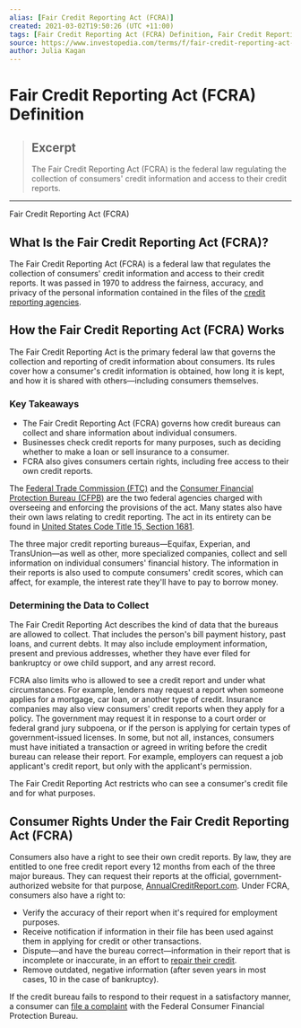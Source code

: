 ```yaml
---
alias: [Fair Credit Reporting Act (FCRA)]
created: 2021-03-02T19:50:26 (UTC +11:00)
tags: [Fair Credit Reporting Act (FCRA) Definition, Fair Credit Reporting Act (FCRA)]
source: https://www.investopedia.com/terms/f/fair-credit-reporting-act-fcra.asp
author: Julia Kagan
---
```


# Fair Credit Reporting Act (FCRA) Definition

> ## Excerpt
> The Fair Credit Reporting Act (FCRA) is the federal law regulating the collection of consumers' credit information and access to their credit reports.

---

Fair Credit Reporting Act (FCRA)
## What Is the Fair Credit Reporting Act (FCRA)?

The Fair Credit Reporting Act (FCRA) is a federal law that regulates the collection of consumers' credit information and access to their credit reports. It was passed in 1970 to address the fairness, accuracy, and privacy of the personal information contained in the files of the [credit reporting agencies](https://www.investopedia.com/terms/c/credit-reporting-agency.asp).

## How the Fair Credit Reporting Act (FCRA) Works

The Fair Credit Reporting Act is the primary federal law that governs the collection and reporting of credit information about consumers. Its rules cover how a consumer's credit information is obtained, how long it is kept, and how it is shared with others—including consumers themselves.

### Key Takeaways

-   The Fair Credit Reporting Act (FCRA) governs how credit bureaus can collect and share information about individual consumers.
-   Businesses check credit reports for many purposes, such as deciding whether to make a loan or sell insurance to a consumer.
-   FCRA also gives consumers certain rights, including free access to their own credit reports.

The [Federal Trade Commission (FTC)](https://www.investopedia.com/terms/f/ftc.asp) and the [Consumer Financial Protection Bureau (CFPB)](https://www.investopedia.com/terms/c/consumer-financial-protection-bureau-cfpb.asp) are the two federal agencies charged with overseeing and enforcing the provisions of the act. Many states also have their own laws relating to credit reporting. The act in its entirety can be found in [United States Code Title 15, Section 1681](https://www.govinfo.gov/content/pkg/USCODE-2011-title15/pdf/USCODE-2011-title15-chap41-subchapIII.pdf).

The three major credit reporting bureaus—Equifax, Experian, and TransUnion—as well as other, more specialized companies, collect and sell information on individual consumers' financial history. The information in their reports is also used to compute consumers' credit scores, which can affect, for example, the interest rate they'll have to pay to borrow money.

### Determining the Data to Collect

The Fair Credit Reporting Act describes the kind of data that the bureaus are allowed to collect. That includes the person's bill payment history, past loans, and current debts. It may also include employment information, present and previous addresses, whether they have ever filed for bankruptcy or owe child support, and any arrest record.

FCRA also limits who is allowed to see a credit report and under what circumstances. For example, lenders may request a report when someone applies for a mortgage, car loan, or another type of credit. Insurance companies may also view consumers' credit reports when they apply for a policy. The government may request it in response to a court order or federal grand jury subpoena, or if the person is applying for certain types of government-issued licenses. In some, but not all, instances, consumers must have initiated a transaction or agreed in writing before the credit bureau can release their report. For example, employers can request a job applicant's credit report, but only with the applicant's permission.

The Fair Credit Reporting Act restricts who can see a consumer's credit file and for what purposes.

## Consumer Rights Under the Fair Credit Reporting Act (FCRA)

Consumers also have a right to see their own credit reports. By law, they are entitled to one free credit report every 12 months from each of the three major bureaus. They can request their reports at the official, government-authorized website for that purpose, [AnnualCreditReport.com](https://www.annualcreditreport.com/index.action). Under FCRA, consumers also have a right to:

-   Verify the accuracy of their report when it's required for employment purposes.
-   Receive notification if information in their file has been used against them in applying for credit or other transactions.
-   Dispute—and have the bureau correct—information in their report that is incomplete or inaccurate, in an effort to [repair their credit](https://www.investopedia.com/best-credit-repair-companies-4843898).
-   Remove outdated, negative information (after seven years in most cases, 10 in the case of bankruptcy).

If the credit bureau fails to respond to their request in a satisfactory manner, a consumer can [file a complaint](https://www.consumerfinance.gov/complaint/) with the Federal Consumer Financial Protection Bureau.
